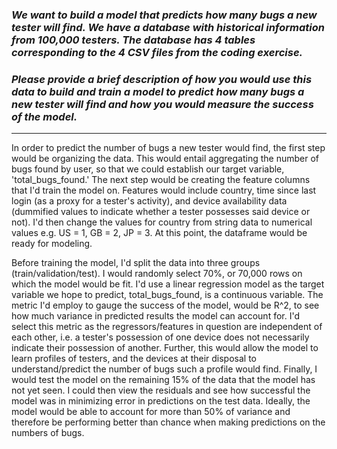 ### _We want to build a model that predicts how many bugs a new tester will find.  We have a database with historical information from 100,000 testers.  The database has 4 tables corresponding to the 4 CSV files from the coding exercise._

### _Please provide a brief description of how you would use this data to build and train a model to predict how many bugs a new tester will find and how you would measure the success of the model._

*******************************

In order to predict the number of bugs a new tester would find, the first step would be organizing the data. This would entail aggregating the number of bugs found by user, so that we could establish our target variable, 'total_bugs_found.'  The next step would be creating the feature columns that I'd train the model on. Features would include country, time since last login (as a proxy for a tester's activity), and device availability data (dummified values to indicate whether a tester possesses said device or not). I'd then change the values for country from string data to numerical values e.g. US = 1, GB = 2, JP = 3. At this point, the dataframe would be ready for modeling.


Before training the model, I'd split the data into three groups (train/validation/test). I would randomly select 70%, or 70,000 rows on which the model would be fit. I'd use a linear regression model as the target variable we hope to predict, total_bugs_found, is a continuous variable. The metric I'd employ to gauge the success of the model, would be R^2, to see how much variance in predicted results the model can account for. I'd select this metric as the regressors/features in question are independent of each other, i.e. a tester's possession of one device does not necessarily indicate their possession of another. Further, this would allow the model to learn profiles of testers, and the devices at their disposal to understand/predict the number of bugs such a profile would find. Finally, I would test the model on the remaining 15% of the data that the model has not yet seen. I could then view the residuals and see how successful the model was in minimizing error in predictions on the test data. Ideally, the model would be able to account for more than 50% of variance and therefore be performing better than chance when making predictions on the numbers of bugs.
